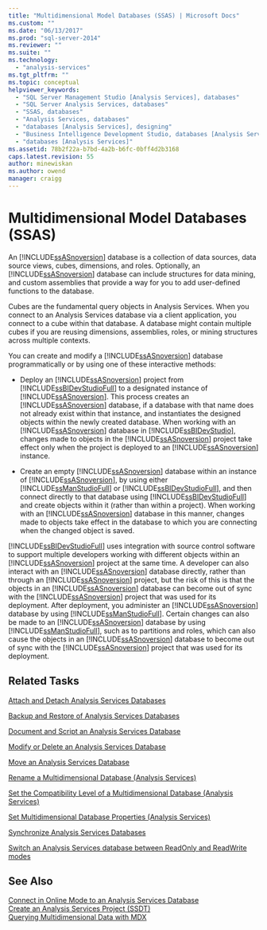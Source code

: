 ```yaml
---
title: "Multidimensional Model Databases (SSAS) | Microsoft Docs"
ms.custom: ""
ms.date: "06/13/2017"
ms.prod: "sql-server-2014"
ms.reviewer: ""
ms.suite: ""
ms.technology: 
  - "analysis-services"
ms.tgt_pltfrm: ""
ms.topic: conceptual
helpviewer_keywords: 
  - "SQL Server Management Studio [Analysis Services], databases"
  - "SQL Server Analysis Services, databases"
  - "SSAS, databases"
  - "Analysis Services, databases"
  - "databases [Analysis Services], designing"
  - "Business Intelligence Development Studio, databases [Analysis Services]"
  - "databases [Analysis Services]"
ms.assetid: 78b2f22a-b7bd-4a2b-b6fc-0bff4d2b3168
caps.latest.revision: 55
author: minewiskan
ms.author: owend
manager: craigg
---
```

# Multidimensional Model Databases (SSAS)
  An [!INCLUDE[ssASnoversion](../../includes/ssasnoversion-md.md)] database is a collection of data sources, data source views, cubes, dimensions, and roles. Optionally, an [!INCLUDE[ssASnoversion](../../includes/ssasnoversion-md.md)] database can include structures for data mining, and custom assemblies that provide a way for you to add user-defined functions to the database.  
  
 Cubes are the fundamental query objects in Analysis Services. When you connect to an Analysis Services database via a client application, you connect to a cube within that database. A database might contain multiple cubes if you are reusing dimensions, assemblies, roles, or mining structures across multiple contexts.  
  
 You can create and modify a [!INCLUDE[ssASnoversion](../../includes/ssasnoversion-md.md)] database programmatically or by using one of these interactive methods:  
  
-   Deploy an [!INCLUDE[ssASnoversion](../../includes/ssasnoversion-md.md)] project from [!INCLUDE[ssBIDevStudioFull](../../includes/ssbidevstudiofull-md.md)] to a designated instance of [!INCLUDE[ssASnoversion](../../includes/ssasnoversion-md.md)]. This process creates an [!INCLUDE[ssASnoversion](../../includes/ssasnoversion-md.md)] database, if a database with that name does not already exist within that instance, and instantiates the designed objects within the newly created database. When working with an [!INCLUDE[ssASnoversion](../../includes/ssasnoversion-md.md)] database in [!INCLUDE[ssBIDevStudio](../../includes/ssbidevstudio-md.md)], changes made to objects in the [!INCLUDE[ssASnoversion](../../includes/ssasnoversion-md.md)] project take effect only when the project is deployed to an [!INCLUDE[ssASnoversion](../../includes/ssasnoversion-md.md)] instance.  
  
-   Create an empty [!INCLUDE[ssASnoversion](../../includes/ssasnoversion-md.md)] database within an instance of [!INCLUDE[ssASnoversion](../../includes/ssasnoversion-md.md)], by using either [!INCLUDE[ssManStudioFull](../../includes/ssmanstudiofull-md.md)] or [!INCLUDE[ssBIDevStudioFull](../../includes/ssbidevstudiofull-md.md)], and then connect directly to that database using [!INCLUDE[ssBIDevStudioFull](../../includes/ssbidevstudiofull-md.md)] and create objects within it (rather than within a project). When working with an [!INCLUDE[ssASnoversion](../../includes/ssasnoversion-md.md)] database in this manner, changes made to objects take effect in the database to which you are connecting when the changed object is saved.  
  
 [!INCLUDE[ssBIDevStudioFull](../../includes/ssbidevstudiofull-md.md)] uses integration with source control software to support multiple developers working with different objects within an [!INCLUDE[ssASnoversion](../../includes/ssasnoversion-md.md)] project at the same time. A developer can also interact with an [!INCLUDE[ssASnoversion](../../includes/ssasnoversion-md.md)] database directly, rather than through an [!INCLUDE[ssASnoversion](../../includes/ssasnoversion-md.md)] project, but the risk of this is that the objects in an [!INCLUDE[ssASnoversion](../../includes/ssasnoversion-md.md)] database can become out of sync with the [!INCLUDE[ssASnoversion](../../includes/ssasnoversion-md.md)] project that was used for its deployment. After deployment, you administer an [!INCLUDE[ssASnoversion](../../includes/ssasnoversion-md.md)] database by using [!INCLUDE[ssManStudioFull](../../includes/ssmanstudiofull-md.md)]. Certain changes can also be made to an [!INCLUDE[ssASnoversion](../../includes/ssasnoversion-md.md)] database by using [!INCLUDE[ssManStudioFull](../../includes/ssmanstudiofull-md.md)], such as to partitions and roles, which can also cause the objects in an [!INCLUDE[ssASnoversion](../../includes/ssasnoversion-md.md)] database to become out of sync with the [!INCLUDE[ssASnoversion](../../includes/ssasnoversion-md.md)] project that was used for its deployment.  
  
## Related Tasks  
 [Attach and Detach Analysis Services Databases](attach-and-detach-analysis-services-databases.md)  
  
 [Backup and Restore of Analysis Services Databases](backup-and-restore-of-analysis-services-databases.md)  
  
 [Document and Script an Analysis Services Database](document-and-script-an-analysis-services-database.md)  
  
 [Modify or Delete an Analysis Services Database](modify-or-delete-an-analysis-services-database.md)  
  
 [Move an Analysis Services Database](move-an-analysis-services-database.md)  
  
 [Rename a Multidimensional Database &#40;Analysis Services&#41;](rename-a-multidimensional-database-analysis-services.md)  
  
 [Set the Compatibility Level of a Multidimensional Database &#40;Analysis Services&#41;](compatibility-level-of-a-multidimensional-database-analysis-services.md)  
  
 [Set Multidimensional Database Properties &#40;Analysis Services&#41;](set-multidimensional-database-properties-analysis-services.md)  
  
 [Synchronize Analysis Services Databases](synchronize-analysis-services-databases.md)  
  
 [Switch an Analysis Services database between ReadOnly and ReadWrite modes](switch-an-analysis-services-database-between-readonly-and-readwrite-modes.md)  
  
## See Also  
 [Connect in Online Mode to an Analysis Services Database](connect-in-online-mode-to-an-analysis-services-database.md)   
 [Create an Analysis Services Project &#40;SSDT&#41;](create-an-analysis-services-project-ssdt.md)   
 [Querying Multidimensional Data with MDX](mdx/querying-multidimensional-data-with-mdx.md)  
  
  
